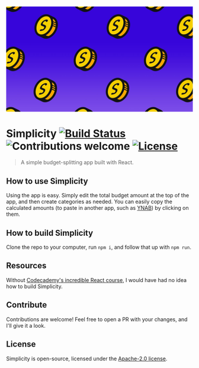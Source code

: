 ![splash-image](public/favicon/simplicity-FHD.jpg)

# Simplicity [![Build Status](https://travis-ci.org/jacksonhvisuals/simplicity.svg?branch=master)](https://travis-ci.org/jacksonhvisuals/simplicity) ![Contributions welcome](https://img.shields.io/badge/contributions-welcome-orange.svg) [![License](https://img.shields.io/badge/license-Apache--2.0-blue.svg)](https://www.apache.org/licenses/LICENSE-2.0)

> A simple budget-splitting app built with React.

## How to use Simplicity

Using the app is easy. Simply edit the total budget amount at the top of the app, and then create categories as needed. You can easily copy the calculated amounts (to paste in another app, such as [YNAB](https://youneedabudget.com)) by clicking on them.

## How to build Simplicity

Clone the repo to your computer, run `npm i`, and follow that up with `npm run`.

## Resources

Without [Codecademy's incredible React course](https://www.codecademy.com/pro/intensive/build-frontend-web-apps-from-scratch), I would have had no idea how to build Simplicity.

## Contribute

Contributions are welcome! Feel free to open a PR with your changes, and I'll give it a look.

## License

Simplicity is open-source, licensed under the [Apache-2.0 license](https://www.apache.org/licenses/LICENSE-2.0).
